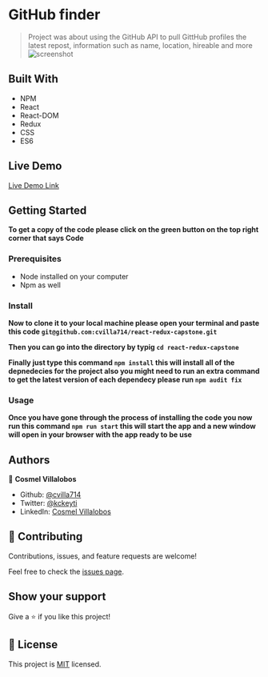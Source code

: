 # GitHub finder

> Project was about using the GitHub API to pull GittHub profiles
> the latest repost, information such as name, location, hireable and more
> ![screenshot]()

## Built With

- NPM
- React
- React-DOM
- Redux
- CSS
- ES6

## Live Demo

[Live Demo Link]()

## Getting Started

**To get a copy of the code please click on the green button on the top right corner that says Code**

### Prerequisites

- Node installed on your computer
- Npm as well

### Install

**Now to clone it to your local machine please open your terminal and paste this code `git@github.com:cvilla714/react-redux-capstone.git`**

**Then you can go into the directory by typig `cd react-redux-capstone`**

**Finally just type this command `npm install` this will install all of the depnedecies for the project also you might need to run an extra command to get the latest version of each dependecy please run `npm audit fix`**

### Usage

**Once you have gone through the process of installing the code you now run this command `npm run start` this will start the app and a new window will open in your browser with the app ready to be use**

## Authors

👤 **Cosmel Villalobos**

- Github: [@cvilla714](https://github.com/cvilla714)
- Twitter: [@kckeyti](https://twitter.com/kckeyti)
- LinkedIn: [Cosmel Villalobos](https://www.linkedin.com/in/cosvilla/)

## 🤝 Contributing

Contributions, issues, and feature requests are welcome!

Feel free to check the [issues page]().

## Show your support

Give a ⭐️ if you like this project!

## 📝 License

This project is [MIT]() licensed.
